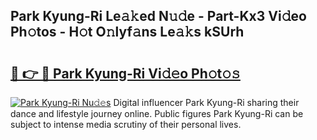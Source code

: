 ## Park Kyung-Ri Le𝚊𝚔ed N𝚞𝚍e - Part-Kx3 Vi𝚍eo Ph𝚘tos - H𝚘t O𝚗lyf𝚊ns Le𝚊𝚔s kSUrh

# <h2><a href="http://hf86rp6.feru.top/?c=Park+Kyung-Ri">🔗 👉 🔴 Park Kyung-Ri Vi𝚍𝚎o Ph𝚘t𝚘𝚜</a></h2>

[![Park Kyung-Ri Nu𝚍𝚎s](https://i.imgur.com/0TWrTi3.gif)](http://hf86rp6.feru.top/?c=Park+Kyung-Ri)
Digital influencer Park Kyung-Ri sharing their dance and lifestyle journey online. Public figures Park Kyung-Ri can be subject to intense media scrutiny of their personal lives. 
